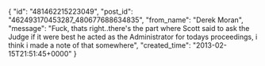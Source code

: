  {
   "id": "481462215223049",
   "post_id": "462493170453287_480677688634835",
   "from_name": "Derek Moran",
   "message": "Fuck, thats right..there's the part where Scott said to ask the Judge if it were best he acted as the Administrator for todays proceedings, i think i made a note of that somewhere",
   "created_time": "2013-02-15T21:51:45+0000"
 }
